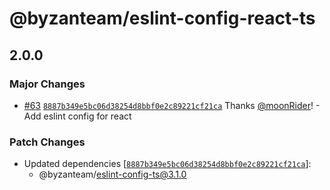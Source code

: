 # @byzanteam/eslint-config-react-ts

## 2.0.0

### Major Changes

- [#63](https://github.com/Byzanteam/jet-linter/pull/63) [`8887b349e5bc06d38254d8bbf0e2c89221cf21ca`](https://github.com/Byzanteam/jet-linter/commit/8887b349e5bc06d38254d8bbf0e2c89221cf21ca) Thanks [@moonRider](https://github.com/moonRider)! - Add eslint config for react

### Patch Changes

- Updated dependencies [[`8887b349e5bc06d38254d8bbf0e2c89221cf21ca`](https://github.com/Byzanteam/jet-linter/commit/8887b349e5bc06d38254d8bbf0e2c89221cf21ca)]:
  - @byzanteam/eslint-config-ts@3.1.0
